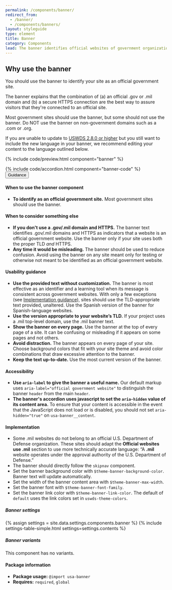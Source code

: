 ```yaml
---
permalink: /components/banner/
redirect_from:
  - /banner/
  - /components/banners/
layout: styleguide
type: element
title: Banner
category: Components
lead: The banner identifies official websites of government organizations in the United States. It also helps visitors understand how to tell that a website is both official and secure.
---
```


<section class="site-component-section" id="site-component-intro">
  <h2 class="font-body-md">Why use the banner</h2>
  <p>
    You should use the banner to identify your site as an official government site.
  </p>
  <p>
    The banner explains that the combination of (a) an official .gov or .mil domain and (b) a secure HTTPS connection are the best way to assure visitors that they're connected to an official site.
  </p>
  <p>
    Most government sites should use the banner, but some should not use the banner. Do NOT use the banner on non-government domains such as a .com or .org.
  </p>
  <p>
    If you are unable to update to <a href="https://github.com/uswds/uswds/releases">USWDS 2.8.0 or higher</a> but you still want to include the new language in your banner, we recommend editing your content to the language outlined below.
  </p>
</section>

{% include code/preview.html component="banner" %}

<section class="site-component-section">
  {% include code/accordion.html component="banner-code" %}
  <div class="usa-accordion usa-accordion--bordered site-accordion-docs">
    <button class="usa-button-unstyled usa-accordion__button"
        aria-expanded="true" aria-controls="table-docs">
      Guidance
    </button>
    <div id="table-docs" aria-hidden="false" class="usa-accordion__content site-component-usage">
      <h4>When to use the banner component</h4>
      <ul class="usa-content-list">
        <li><strong>To identify as an official government site.</strong> Most government sites should use the banner.</li>
      </ul>
      <h4>When to consider something else</h4>
      <ul class="usa-content-list">
        <li><strong>If you don't use a .gov/.mil domain and HTTPS.</strong> The banner text identifies .gov/.mil domains and HTTPS as indicators that a website is an official government website. Use the banner only if your site uses both the proper TLD <em>and</em> HTTPS.</li>
        <li><strong>Any time it would be misleading.</strong> The banner should be used to reduce confusion. Avoid using the banner on any site meant only for testing or otherwise not meant to be identified as an official government website.</li>
      </ul>
      <h4>Usability guidance</h4>
      <ul class="usa-content-list">
        <li><strong>Use the provided text without customization.</strong> The banner is most effective as an identifier and a learning tool when its message is consistent across government websites. With only a few exceptions (see <a href="#implementation">Implementation guidance</a>), sites should use the TLD-appropriate text provided, unaltered. Use the Spanish version of the banner for Spanish-language websites.</li>
        <li><strong>Use the version appropriate to your website’s TLD.</strong> If your project uses a .mil top-level domain, use the .mil banner text.</li>
        <li><strong>Show the banner on every page.</strong> Use the banner at the top of every page of a site. It can be confusing or misleading if it appears on some pages and not others.</li>
        <li><strong>Avoid distraction.</strong> The banner appears on every page of your site. Choose background colors that fit with your site theme and avoid color combinations that draw excessive attention to the banner.</li>
        <li><strong>Keep the text up-to-date.</strong> Use the most current version of the banner.</li>
      </ul>
      <h4 class="usa-heading">Accessibility</h4>
      <ul class="usa-content-list">
        <li><strong>Use <code>aria-label</code> to give the banner a useful name.</strong> Our default markup uses <code>aria-label="official government website"</code> to distinguish the banner <code>header</code> from the main <code>header</code>.</li>
        <li><strong>The banner's accordion uses javascript to set the <code>aria-hidden</code> value of its content area.</strong> To ensure that your content is accessible in the event that the JavaScript does not load or is disabled, you should not set <code>aria-hidden="true"</code> on <code>usa-banner__content</code>.</li>
      </ul>
      <h4 class="usa-heading" id="implementation">Implementation</h4>
      <ul class="usa-content-list">
        <li>Some .mil websites do not belong to an official U.S. Department of Defense organization. These sites should adapt the <strong>Official websites use .mil</strong> section to use more technically accurate language: “A <strong>.mil</strong> website operates under the approval authority of the U.S. Department of Defense.”</li>
        <li>The banner should directly follow the <code>skipnav</code> component.</li>
        <li>Set the banner background color with <code>$theme-banner-background-color</code>. Banner text will update automatically.</li>
        <li>Set the width of the banner content area with <code>$theme-banner-max-width</code>.</li>
        <li>Set the banner font with <code>$theme-banner-font-family</code>.</li>
        <li>Set the banner link color with <code>$theme-banner-link-color</code>. The default of <code>default</code> uses the link colors set in <code>uswds-theme-colors</code>.</li>
      </ul>
      <h5 id="component-settings">Banner settings</h5>
      {% assign settings = site.data.settings.components.banner %}
      {% include settings-table-simple.html
        settings=settings.contents
      %}
      <h5 id="component-variants">Banner variants</h5>
      <p>This component has no variants.</p>
      <h4 class="usa-heading">Package information</h4>
      <ul class="usa-content-list">
        <li>
          <strong>Package usage:</strong> <code>@import usa-banner</code>
        </li>
        <li>
          <strong>Requires:</strong> <code>required</code>, <code>global</code>
        </li>
      </ul>
    </div>
  </div>
</section>
